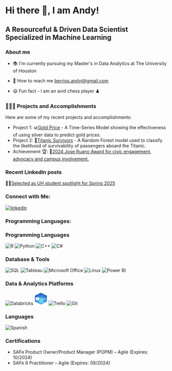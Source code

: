 # Hi there 👋, I am Andy! 

## A Resourceful & Driven Data Scientist Specialized in Machine Learning

### About me

- 📚 I'm currently pursuing my Master's in Data Analytics at The University of Houston

- 📧 How to reach me berrios.andyj@gmail.com

- 😃 Fun fact - I am an avid chess player ♟️

### 👨🏻‍💻 Projects and Accomplishments 
Here are some of my recent projects and accomplishments:
- Project 1: 📊[Gold Price](https://github.com/AndyBerrios/Gold-Silver-Time-Series) - A Time-Series Model showing the effectiveness of using silver data to predict gold prices.
- Project 2: 📂[Titanic Survivors](https://github.com/AndyBerrios/Titanic_Random_Forest) - A Random Forest model used to classify the likelihood of survivability of passengers aboard the Titanic.
- Achievement 🏆: 🎯[2024 Jose Ruano Award for civic engagement, advocacy and campus involvement.](https://www.hacu.net/NewsBot.asp?MODE=VIEW&ID=4883)

### Recent LinkedIn posts

👨‍🎓[Selected as UH student spotlight for Spring 2025](https://www.linkedin.com/posts/andy-berrios_student-spotlight-andy-berrios-activity-7290096985867440128-M3Fu?utm_source=share&utm_medium=member_desktop)

### Connect with Me:

<a href="https://www.linkedin.com/in/andy-berrios/" target="_blank">
  <img src="https://cdn.jsdelivr.net/gh/devicons/devicon/icons/linkedin/linkedin-original.svg" 
       alt="linkedin" width="40" height="40"/>
</a>


### Programming Languages:

<!-- Programming Languages -->
<h3>Programming Languages</h3>
<p align="left">
  <!-- R -->
  <img src="https://cdn.jsdelivr.net/gh/devicons/devicon/icons/r/r-original.svg" 
       width="40" height="40" alt="R" />
  <!-- Python -->
  <img src="https://cdn.jsdelivr.net/gh/devicons/devicon/icons/python/python-original.svg" 
       width="40" height="40" alt="Python" />
  <!-- C++ -->
  <img src="https://cdn.jsdelivr.net/gh/devicons/devicon/icons/cplusplus/cplusplus-original.svg" 
       width="40" height="40" alt="C++" />
  <!-- C# -->
  <img src="https://cdn.jsdelivr.net/gh/devicons/devicon/icons/csharp/csharp-original.svg" 
       width="40" height="40" alt="C#" />
</p>

<!-- Database & Tools -->
<h3>Database &amp; Tools</h3>
<p align="left">
  <!-- SQL (using MySQL icon here as a stand-in for SQL) -->
  <img src="https://cdn.jsdelivr.net/gh/devicons/devicon/icons/mysql/mysql-original.svg"
       width="40" height="40" alt="SQL" />
  <!-- Tableau -->
  <img src="https://upload.wikimedia.org/wikipedia/commons/4/4b/Tableau_Logo.png"
       width="40" height="40" alt="Tableau" />
  <!-- Microsoft Office -->
  <img src="https://upload.wikimedia.org/wikipedia/commons/4/4e/Microsoft_Office_2013_logo.svg"
       width="40" height="40" alt="Microsoft Office" />
  <!-- Linux -->
  <img src="https://cdn.jsdelivr.net/gh/devicons/devicon/icons/linux/linux-original.svg"
       width="40" height="40" alt="Linux" />
  <!-- Power BI -->
  <img src="https://upload.wikimedia.org/wikipedia/commons/c/cf/New_Power_BI_Logo.svg"
       width="40" height="40" alt="Power BI" />
</p>

<!-- Data & Analytics Platforms -->
<h3>Data &amp; Analytics Platforms</h3>
<p align="left">
  <!-- Databricks -->
  <img src="https://upload.wikimedia.org/wikipedia/commons/2/2e/Databricks_Logo.png"
       width="40" height="40" alt="Databricks" />
  <!-- Posit (formerly RStudio) -->
  <img src="https://raw.githubusercontent.com/rstudio/hex-stickers/master/SVG/rstudio.svg"
       width="40" height="40" alt="Posit/RStudio" />
  <!-- Trello -->
  <img src="https://cdn.jsdelivr.net/gh/devicons/devicon/icons/trello/trello-plain.svg"
       width="40" height="40" alt="Trello" />
  <!-- Git -->
  <img src="https://cdn.jsdelivr.net/gh/devicons/devicon/icons/git/git-original.svg"
       width="40" height="40" alt="Git" />
</p>

<!-- Languages -->
<h3>Languages</h3>
<p align="left">
  <!-- Spanish (Fluent) -->
  <img src="https://upload.wikimedia.org/wikipedia/commons/9/9a/Flag_of_Spain.svg"
       width="40" height="40" alt="Spanish" />
</p>

<!-- Certifications -->
<h3>Certifications</h3>
<ul>
  <li>SAFe Product Owner/Product Manager (POPM) – Agile (Expires: 10/2024)</li>
  <li>SAFe 6 Practitioner – Agile (Expires: 09/2024)</li>
</ul>


<!--
**AndyBerrios/AndyBerrios** is a ✨ _special_ ✨ repository because its `README.md` (this file) appears on your GitHub profile.

Here are some ideas to get you started:

- 🔭 I’m currently working on ...
- 🌱 I’m currently learning ...
- 👯 I’m looking to collaborate on ...
- 🤔 I’m looking for help with ...
- 💬 Ask me about ...
- 📫 How to reach me: ...
- 😄 Pronouns: ...
- ⚡ Fun fact: ...
-->
